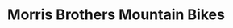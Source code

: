 ---
title: "Morris Brothers Mountain Bikes"
url: /white-river-junction/morris-brothers-mountain-bikes/
shop: Fahrrad
---